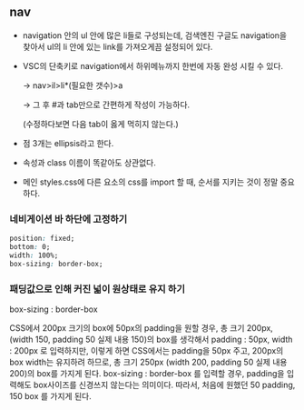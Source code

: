 ## nav

- navigation 안의 ul 안에 많은 li들로 구성되는데, 검색엔진 구글도 navigation을 찾아서 ul의 li 안에 있는 link를 가져오게끔 설정되어 있다.

- VSC의 단축키로 navigation에서 하위메뉴까지 한번에 자동 완성 시킬 수 있다.

  → nav>il>li\*(필요한 갯수)>a

  → 그 후 #과 tab만으로 간편하게 작성이 가능하다.

  (수정하다보면 다음 tab이 옳게 먹히지 않는다.)

- 점 3개는 ellipsis라고 한다.
- 속성과 class 이름이 똑같아도 상관없다.
- 메인 styles.css에 다른 요소의 css를 import 할 때, 순서를 지키는 것이 정말 중요하다.

### 네비게이션 바 하단에 고정하기

```css
position: fixed;
bottom: 0;
width: 100%;
box-sizing: border-box;
```

### 패딩값으로 인해 커진 넓이 원상태로 유지 하기

box-sizing : border-box

CSS에서 200px 크기의 box에 50px의 padding을 원할 경우,
총 크기 200px, (width 150, padding 50 실제 내용 150)의 box를 생각해서
padding : 50px, width : 200px 로 입력하지만,
이렇게 하면 CSS에서는 padding을 50px 주고, 200px의 box width는 유지하려 하므로,
총 크기 250px (width 200, padding 50 실제 내용 200)의 box를 가지게 된다.
box-sizing : border-box 를 입력할 경우,
padding을 입력해도 box사이즈를 신경쓰지 않는다는 의미이다.
따라서, 처음에 원했던 50 padding, 150 box 를 가지게 된다.
